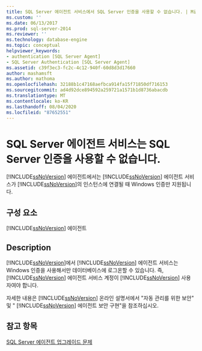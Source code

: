 ```yaml
---
title: SQL Server 에이전트 서비스에서 SQL Server 인증을 사용할 수 없습니다. | Microsoft Docs
ms.custom: ''
ms.date: 06/13/2017
ms.prod: sql-server-2014
ms.reviewer: ''
ms.technology: database-engine
ms.topic: conceptual
helpviewer_keywords:
- authentication [SQL Server Agent]
- SQL Server Authentication [SQL Server Agent]
ms.assetid: c39f3ec3-fc2c-4c12-940f-60d8d3d17660
author: mashamsft
ms.author: mathoma
ms.openlocfilehash: 32188b1c47168aefbca914fa15f71850df716153
ms.sourcegitcommit: ad4d92dce894592a259721a1571b1d8736abacdb
ms.translationtype: MT
ms.contentlocale: ko-KR
ms.lasthandoff: 08/04/2020
ms.locfileid: "87652551"
---
```

# <a name="sql-server-agent-service-cannot-use-sql-server-authentication"></a>SQL Server 에이전트 서비스는 SQL Server 인증을 사용할 수 없습니다.
  [!INCLUDE[ssNoVersion](../../includes/ssnoversion-md.md)] 에이전트에서는 [!INCLUDE[ssNoVersion](../../includes/ssnoversion-md.md)] 에이전트 서비스가 [!INCLUDE[ssNoVersion](../../includes/ssnoversion-md.md)]의 인스턴스에 연결될 때 Windows 인증만 지원됩니다.  
  
## <a name="component"></a>구성 요소  
 [!INCLUDE[ssNoVersion](../../includes/ssnoversion-md.md)] 에이전트  
  
## <a name="description"></a>Description  
 [!INCLUDE[ssNoVersion](../../includes/ssnoversion-md.md)]에서 [!INCLUDE[ssNoVersion](../../includes/ssnoversion-md.md)] 에이전트 서비스는 Windows 인증을 사용해서만 데이터베이스에 로그온할 수 있습니다. 즉, [!INCLUDE[ssNoVersion](../../includes/ssnoversion-md.md)] 에이전트 서비스 계정이 [!INCLUDE[ssNoVersion](../../includes/ssnoversion-md.md)] 사용자여야 합니다.  
  
 자세한 내용은 [!INCLUDE[ssNoVersion](../../includes/ssnoversion-md.md)] 온라인 설명서에서 "자동 관리를 위한 보안" 및 " [!INCLUDE[ssNoVersion](../../includes/ssnoversion-md.md)] 에이전트 보안 구현"을 참조하십시오.  
  
## <a name="see-also"></a>참고 항목  
 [SQL Server 에이전트 업그레이드 문제](../../../2014/sql-server/install/sql-server-agent-upgrade-issues.md)  
  
  

